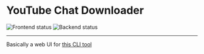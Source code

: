 # YouTube Chat Downloader

![Frontend status](https://github.com/IAmVisco/chat-downloader/actions/workflows/frontend.yml/badge.svg)
![Backend status](https://github.com/IAmVisco/chat-downloader/actions/workflows/backend.yml/badge.svg)

---

Basically a web UI for [this CLI tool](https://github.com/xenova/chat-downloader)
